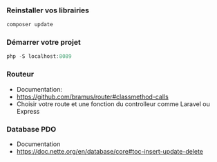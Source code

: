 ### Reinstaller vos librairies
```js
composer update
```

### Démarrer votre projet

```js
php -S localhost:8089 
```

### Routeur
- Documentation:
- https://github.com/bramus/router#classmethod-calls
- Choisir votre route et une fonction du controlleur comme Laravel ou Express

### Database PDO
- Documentation
- https://doc.nette.org/en/database/core#toc-insert-update-delete
